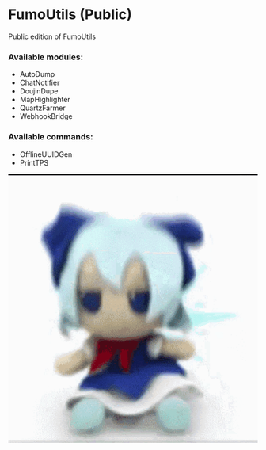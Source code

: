 # FumoUtils (Public)
Public edition of FumoUtils

### Available modules:
- AutoDump
- ChatNotifier
- DoujinDupe
- MapHighlighter
- QuartzFarmer
- WebhookBridge

### Available commands:
- OfflineUUIDGen
- PrintTPS

![fumo](fumo.gif)
